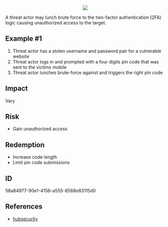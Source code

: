 <p align="center"> <img src="https://raw.githubusercontent.com/qeeqbox/two-factor-authentication-brute-force-vulnerability/main/two-factor-authentication-brute-force-vulnerability.png"></p>

A threat actor may lunch brute force to the two-factor authentication (2FA) logic causing unauthorized access to the target.

## Example #1
1. Threat actor has a stolen username and password pair for a vulnerable website
2. Threat actor logs in and prompted with a four digits pin code that was sent to the victims mobile
3. Threat actor lunches brute-force against and triggers the right pin code

## Impact
Vary

## Risk
- Gain unauthorized access

## Redemption
- Increase code length
- Limit pin code submissions

## ID
58a84977-90e1-4156-a555-8568e83115d0

## References
- [hubsecurity](https://hubsecurity.io/the-cyber-risks-of-two-factor-authentication)
